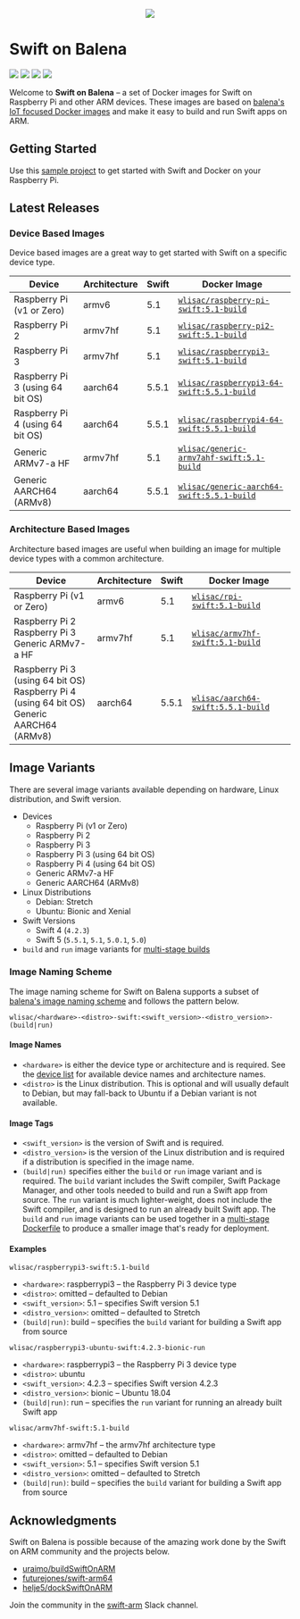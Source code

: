 <p align="center">
  <img src="Assets/logo.svg">
</p>

# Swift on Balena

<p>
    <img src="https://img.shields.io/badge/Swift-4 | 5-orange.svg" />
    <img src="https://img.shields.io/badge/architectures-ARMv6 | ARMv7 | ARMv8-lightgray.svg" />
    <a href="https://twitter.com/wlisac"><img src="https://img.shields.io/badge/twitter-@wlisac-blue.svg" /></a>
    <a href="https://launchpass.com/swift-arm"><img src="https://img.shields.io/badge/slack-swift--arm-purple.svg" /></a>
</p>

Welcome to **Swift on Balena** – a set of Docker images for Swift on Raspberry Pi and other ARM devices. These images are based on [balena's IoT focused Docker images](https://www.balena.io/docs/reference/base-images/base-images/) and make it easy to build and run Swift apps on ARM. 

## Getting Started

Use this [sample project](https://github.com/wlisac/balena-swift-hello-world) to get started with Swift and Docker on your Raspberry Pi.


## Latest Releases

### Device Based Images
Device based images are a great way to get started with Swift on a specific device type.

| Device                           | Architecture | Swift | Docker Image                                                                                             |
|----------------------------------|--------------|-------|----------------------------------------------------------------------------------------------------------|
| Raspberry Pi (v1 or Zero)        | armv6        | 5.1   | [`wlisac/raspberry-pi-swift:5.1-build`](https://hub.docker.com/r/wlisac/raspberry-pi-swift/tags)         |
| Raspberry Pi 2                   | armv7hf      | 5.1   | [`wlisac/raspberry-pi2-swift:5.1-build`](https://hub.docker.com/r/wlisac/raspberry-pi2-swift/tags)       |
| Raspberry Pi 3                   | armv7hf      | 5.1   | [`wlisac/raspberrypi3-swift:5.1-build`](https://hub.docker.com/r/wlisac/raspberrypi3-swift/tags)         |
| Raspberry Pi 3 (using 64 bit OS) | aarch64      | 5.5.1 | [`wlisac/raspberrypi3-64-swift:5.5.1-build`](https://hub.docker.com/r/wlisac/raspberrypi3-64-swift/tags)   |
| Raspberry Pi 4 (using 64 bit OS) | aarch64      | 5.5.1 | [`wlisac/raspberrypi4-64-swift:5.5.1-build`](https://hub.docker.com/r/wlisac/raspberrypi4-64-swift/tags)   |
| Generic ARMv7-a HF               | armv7hf      | 5.1   | [`wlisac/generic-armv7ahf-swift:5.1-build`](https://hub.docker.com/r/wlisac/generic-armv7ahf-swift/tags) |
| Generic AARCH64 (ARMv8)          | aarch64      | 5.5.1 | [`wlisac/generic-aarch64-swift:5.5.1-build`](https://hub.docker.com/r/wlisac/generic-aarch64-swift/tags)   |

### Architecture Based Images
Architecture based images are useful when building an image for multiple device types with a common architecture.

| Device                                                                                          | Architecture | Swift | Docker Image                                                                           |
|-------------------------------------------------------------------------------------------------|--------------|-------|----------------------------------------------------------------------------------------|
| Raspberry Pi (v1 or Zero)                                                                       | armv6        | 5.1   | [`wlisac/rpi-swift:5.1-build`](https://hub.docker.com/r/wlisac/rpi-swift/tags)         |
| Raspberry Pi 2<br>Raspberry Pi 3<br>Generic ARMv7-a HF                                          | armv7hf      | 5.1   | [`wlisac/armv7hf-swift:5.1-build`](https://hub.docker.com/r/wlisac/armv7hf-swift/tags) |
| Raspberry Pi 3 (using 64 bit OS)<br>Raspberry Pi 4 (using 64 bit OS)<br>Generic AARCH64 (ARMv8) | aarch64      | 5.5.1 | [`wlisac/aarch64-swift:5.5.1-build`](https://hub.docker.com/r/wlisac/aarch64-swift/tags) |

## Image Variants

There are several image variants available depending on hardware, Linux distribution, and Swift version.

- Devices
    - Raspberry Pi (v1 or Zero)
    - Raspberry Pi 2
    - Raspberry Pi 3
    - Raspberry Pi 3 (using 64 bit OS)
    - Raspberry Pi 4 (using 64 bit OS)
    - Generic ARMv7-a HF
    - Generic AARCH64 (ARMv8)
- Linux Distributions
    - Debian: Stretch
    - Ubuntu: Bionic and Xenial
- Swift Versions
    - Swift 4 (`4.2.3`)
    - Swift 5 (`5.5.1`, `5.1`, `5.0.1`, `5.0`)
- `build` and `run` image variants for [multi-stage builds](https://docs.docker.com/develop/develop-images/multistage-build/)

### Image Naming Scheme

The image naming scheme for Swift on Balena supports a subset of [balena's image naming scheme](https://www.balena.io/docs/reference/base-images/base-images/#how-the-image-naming-scheme-works) and follows the pattern below.

```plain
wlisac/<hardware>-<distro>-swift:<swift_version>-<distro_version>-(build|run)
```

#### Image Names

- `<hardware>` is either the device type or architecture and is required. See the [device list](Documentation/Device%20List.md) for available device names and architecture names.
- `<distro>` is the Linux distribution. This is optional and will usually default to Debian, but may fall-back to Ubuntu if a Debian variant is not available.

#### Image Tags

- `<swift_version>` is the version of Swift and is required.
- `<distro_version>` is the version of the Linux distribution and is required if a distribution is specified in the image name.
- `(build|run)` specifies either the `build` or `run` image variant and is required. The `build` variant includes the Swift compiler, Swift Package Manager, and other tools needed to build and run a Swift app from source. The `run` variant is much lighter-weight, does not include the Swift compiler, and is designed to run an already built Swift app. The `build` and `run` image variants can be used together in a [multi-stage Dockerfile](https://github.com/wlisac/balena-swift-hello-world/blob/b439fddbbda93019ed8747d249efc9fc8bb4c4c7/Dockerfile.raspberrypi3) to produce a smaller image that's ready for deployment.

#### Examples

`wlisac/raspberrypi3-swift:5.1-build`

- `<hardware>`: raspberrypi3 – the Raspberry Pi 3 device type
- `<distro>`: omitted – defaulted to Debian
- `<swift_version>`: 5.1 – specifies Swift version 5.1
- `<distro_version>`: omitted – defaulted to Stretch
- `(build|run)`: build – specifies the `build` variant for building a Swift app from source

`wlisac/raspberrypi3-ubuntu-swift:4.2.3-bionic-run`

- `<hardware>`: raspberrypi3 – the Raspberry Pi 3 device type
- `<distro>`: ubuntu
- `<swift_version>`: 4.2.3 – specifies Swift version 4.2.3
- `<distro_version>`: bionic – Ubuntu 18.04
- `(build|run)`: run – specifies the `run` variant for running an already built Swift app

`wlisac/armv7hf-swift:5.1-build`

- `<hardware>`: armv7hf – the armv7hf architecture type
- `<distro>`: omitted – defaulted to Debian
- `<swift_version>`: 5.1 – specifies Swift version 5.1
- `<distro_version>`: omitted – defaulted to Stretch
- `(build|run)`: build – specifies the `build` variant for building a Swift app from source

## Acknowledgments

Swift on Balena is possible because of the amazing work done by the Swift on ARM community and the projects below.

- [uraimo/buildSwiftOnARM](https://github.com/uraimo/buildSwiftOnARM)
- [futurejones/swift-arm64](https://github.com/futurejones/swift-arm64)
- [helje5/dockSwiftOnARM](https://github.com/helje5/dockSwiftOnARM)

Join the community in the [swift-arm](https://launchpass.com/swift-arm) Slack channel.